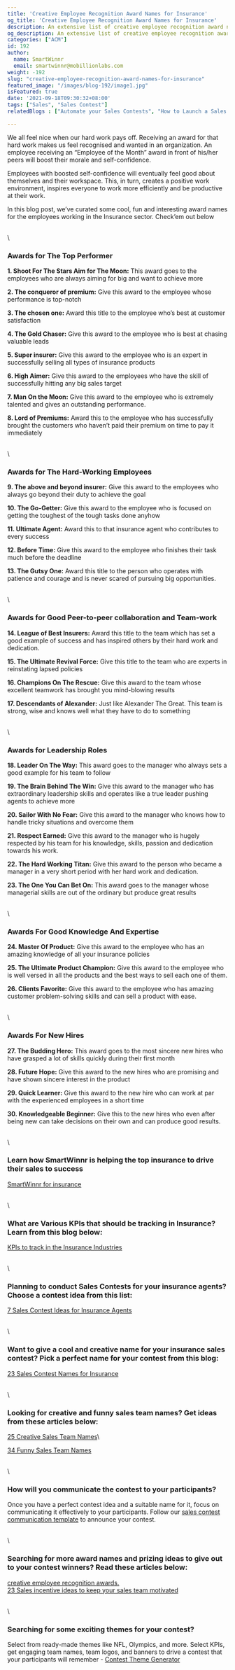 ```yaml
---
title: 'Creative Employee Recognition Award Names for Insurance'
og_title: 'Creative Employee Recognition Award Names for Insurance'
description: An extensive list of creative employee recognition award names for the Insurance industry
og_description: An extensive list of creative employee recognition award names for the Insurance industry
categories: ["ACM"]
id: 192
author:
  name: SmartWinnr
  email: smartwinnr@mobillionlabs.com
weight: -192
slug: "creative-employee-recognition-award-names-for-insurance"
featured_image: "/images/blog-192/image1.jpg"
isFeatured: true
date: '2021-09-18T09:30:32+08:00'
tags: ["Sales", "Sales Contest"]  
relatedBlogs : ["Automate your Sales Contests", "How to Launch a Sales Contest", "25 Creative Sales Team Names", "Sales Contest Communication Template", "Top 20 Sales Contest Names", "23 Sales incentive ideas to keep your sales team motivated"]

---
```


We all feel nice when our hard work pays off. Receiving an award for that hard work makes us feel recognised and wanted in an organization. An employee receiving an “Employee of the Month” award in front of his/her peers will boost their morale and self-confidence.

Employees with boosted self-confidence will eventually feel good about themselves and their workspace. This, in turn, creates a positive work environment, inspires everyone to work more efficiently and be productive at their work.

In this blog post, we’ve curated some cool, fun and interesting award names for the employees working in the Insurance sector. Check’em out below

\
\

### **Awards for The Top Performer**

**1. Shoot For The Stars Aim for The Moon:** This award goes to the employees who are always aiming for big and want to achieve more

**2. The conqueror of premium:** Give this award to the employee whose performance is top-notch

**3. The chosen one:** Award this title to the employee who’s best at customer satisfaction

**4. The Gold Chaser:** Give this award to the employee who is best at chasing valuable leads

**5. Super insurer:** Give this award to the employee who is an expert in successfully selling all types of insurance products

**6. High Aimer:** Give this award to the employees who have the skill of successfully hitting any big sales target

**7. Man On the Moon:** Give this award to the employee who is extremely talented and gives an outstanding performance.

**8. Lord of Premiums:** Award this to the employee who has successfully brought the customers who haven’t paid their premium on time to pay it immediately

\
\

### **Awards for The Hard-Working Employees**

**9. The above and beyond insurer:** Give this award to the employees who always go beyond their duty to achieve the goal

**10. The Go-Getter:** Give this award to the employee who is focused on getting the toughest of the tough tasks done anyhow

**11. Ultimate Agent:** Award this to that insurance agent who contributes to every success

**12. Before Time:** Give this award to the employee who finishes their task much before the deadline

**13. The Gutsy One:** Award this title to the person who operates with patience and courage and is never scared of pursuing big opportunities.

\
\

### **Awards for Good Peer-to-peer collaboration and Team-work**

**14. League of Best Insurers:** Award this title to the team which has set a good example of success and has inspired others by their hard work and dedication.

**15. The Ultimate Revival Force:** Give this title to the team who are experts in reinstating lapsed policies

**16. Champions On The Rescue:** Give this award to the team whose excellent teamwork has brought you mind-blowing results

**17. Descendants of Alexander:** Just like Alexander The Great. This team is strong, wise and knows well what they have to do to something

\
\

### **Awards for Leadership Roles**

**18. Leader On The Way:** This award goes to the manager who always sets a good example for his team to follow

**19. The Brain Behind The Win:** Give this award to the manager who has extraordinary leadership skills and operates like a true leader pushing agents to achieve more

**20. Sailor With No Fear:** Give this award to the manager who knows how to handle tricky situations and overcome them

**21. Respect Earned:** Give this award to the manager who is hugely respected by his team for his knowledge, skills, passion and dedication towards his work. 

**22. The Hard Working Titan:** Give this award to the person who became a manager in a very short period with her hard work and dedication.
 
**23. The One You Can Bet On:** This award goes to the manager whose managerial skills are out of the ordinary but produce great results

\
\

### **Awards For Good Knowledge And Expertise**

**24. Master Of Product:** Give this award to the employee who has an amazing knowledge of all your insurance policies

**25. The Ultimate Product Champion:** Give this award to the employee who is well versed in all the products and the best ways to sell each one of them. 

**26. Clients Favorite:** Give this award to the employee who has amazing customer problem-solving skills and can sell a product with ease. 

\
\

### **Awards For New Hires**

**27. The Budding Hero:** This award goes to the most sincere new hires who have grasped a lot of skills quickly during their first month

**28. Future Hope:** Give this award to the new hires who are promising and have shown sincere interest in the product

**29. Quick Learner:** Give this award to the new hire who can work at par with the experienced employees in a short time

**30. Knowledgeable Beginner:** Give this to the new hires who even after being new can take decisions on their own and can produce good results. 

\
\

### Learn how SmartWinnr is helping the top insurance to drive their sales to success

[SmartWinnr for insurance](https://www.smartwinnr.com/solutions/insurance/)

\
\

### What are Various KPIs that should be tracking in Insurance? Learn from this blog below:

[KPIs to track in the Insurance Industries](https://www.smartwinnr.com/post/kpi-to-track-in-the-insurance-industries/)

\
\

### Planning to conduct Sales Contests for your insurance agents? Choose a contest idea from this list:

[7 Sales Contest Ideas for Insurance Agents](https://smartwinnr.com/post/sales-contests-for-the-insurance-agents/)

\
\

### Want to give a cool and creative name for your insurance sales contest? Pick a perfect name for your contest from this blog:

[23 Sales Contest Names for Insurance](https://smartwinnr.com/post/23-sales-contest-names-for-insurance/)


\
\

### Looking for creative and funny sales team names? Get ideas from these articles below:

[25 Creative Sales Team Names](https://www.smartwinnr.com/post/25-creative-sales-team-names/)\

[34 Funny Sales Team Names](https://www.smartwinnr.com/post/funny-sales-team-names/)

\
\

### How will you communicate the contest to your participants?

Once you have a perfect contest idea and a suitable name for it, focus on communicating it effectively to your participants. Follow our [sales contest communication template](https://www.smartwinnr.com/post/sales-contest-communication-template/) to announce your contest.

\
\

### Searching for more award names and prizing ideas to give out to your contest winners? Read these articles below:

[creative employee recognition awards.](https://www.smartwinnr.com/post/creative-employee-recognition-award-names/)\
[23 Sales incentive ideas to keep your sales team motivated](https://www.smartwinnr.com/post/sales-incentive-ideas-to-keep-your-sales-team-motivated/)

\
\

### Searching for some exciting themes for your contest?

Select from ready-made themes like NFL, Olympics, and more. Select KPIs, get engaging team names, team logos, and banners to drive a contest that your participants will remember - [Contest Theme Generator](https://tools.smartwinnr.com/#/contest-theme-generator)